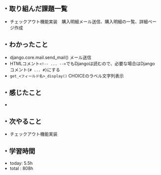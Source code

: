 ## ・取り組んだ課題一覧
- チェックアウト機能実装　購入明細メール送信、購入明細の一覧、詳細ページ作成

## ・わかったこと

- django.core.mail.send_mail() メール送信
- HTMLコメント`<!-- ... -->`でもDjangoは読むので、必要な場合はDjangoコメント`{# ... #}`にする
- `get_<フィールド名>_display()` CHOICEのラベル文字列表示

## ・感じたこと
- 

## ・次やること
- チェックアウト機能実装
　
## ・学習時間
- today: 5.5h
- total  : 808h 



